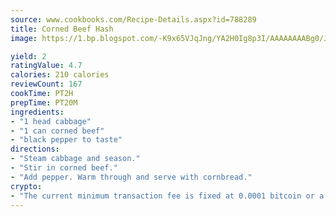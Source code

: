 ```yaml
---
source: www.cookbooks.com/Recipe-Details.aspx?id=788289
title: Corned Beef Hash
image: https://1.bp.blogspot.com/-K9x65VJqJng/YA2H0Ig8p3I/AAAAAAAABg0/JRKr7ZzesxofwlGw6YudXad_aQn9BD52QCLcBGAsYHQ/s299/2.png

yield: 2
ratingValue: 4.7
calories: 210 calories
reviewCount: 167
cookTime: PT2H
prepTime: PT20M
ingredients:
- "1 head cabbage"
- "1 can corned beef"
- "black pepper to taste"
directions:
- "Steam cabbage and season."
- "Stir in corned beef."
- "Add pepper. Warm through and serve with cornbread."
crypto:
- "The current minimum transaction fee is fixed at 0.0001 bitcoin or a tenth of a millibitcoin per kilobyte, recently decreased from one millibitcoin."
---
```


